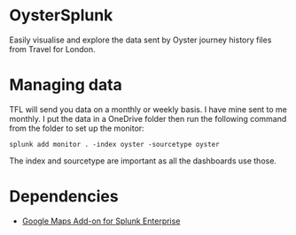 OysterSplunk
============

Easily visualise and explore the data sent by Oyster journey history files from Travel for London.

Managing data
=============

TFL will send you data on a monthly or weekly basis.  I have mine sent to me monthly.  I put the data in a OneDrive folder then run the following command from the folder to set up the monitor:

    splunk add monitor . -index oyster -sourcetype oyster

The index and sourcetype are important as all the dashboards use those.

Dependencies
============

* [Google Maps Add-on for Splunk Enterprise](https://splunkbase.splunk.com/app/368/)
